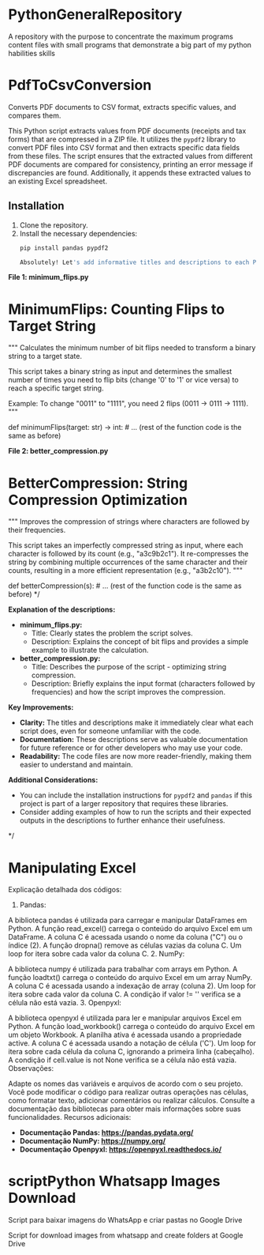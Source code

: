 # PythonGeneralRepository
A repository with the purpose to concentrate the maximum programs content files with small programs that demonstrate a big part of my python habilities skills

# PdfToCsvConversion

Converts PDF documents to CSV format, extracts specific values, and compares them.

This Python script extracts values from PDF documents (receipts and tax forms) that are compressed in a ZIP file. It utilizes the `pypdf2` library to convert PDF files into CSV format and then extracts specific data fields from these files. The script ensures that the extracted values from different PDF documents are compared for consistency, printing an error message if discrepancies are found. Additionally, it appends these extracted values to an existing Excel spreadsheet.

## Installation

1. Clone the repository.
2. Install the necessary dependencies:
   ```bash
   pip install pandas pypdf2

   Absolutely! Let's add informative titles and descriptions to each Python file following your suggested format.

**File 1: minimum_flips.py**


# MinimumFlips: Counting Flips to Target String

"""
Calculates the minimum number of bit flips needed to transform a binary string to a target state.

This script takes a binary string as input and determines the smallest number of times you need to flip bits (change '0' to '1' or vice versa) to reach a specific target string.

Example:
To change "0011" to "1111", you need 2 flips (0011 -> 0111 -> 1111).
"""

def minimumFlips(target: str) -> int:
    # ... (rest of the function code is the same as before)


**File 2: better_compression.py**


# BetterCompression: String Compression Optimization

"""
Improves the compression of strings where characters are followed by their frequencies.

This script takes an imperfectly compressed string as input, where each character is followed by its count (e.g., "a3c9b2c1"). It re-compresses the string by combining multiple occurrences of the same character and their counts, resulting in a more efficient representation (e.g., "a3b2c10").
"""

def betterCompression(s):
    # ... (rest of the function code is the same as before)
*/

**Explanation of the descriptions:**

* **minimum_flips.py:**
    - Title: Clearly states the problem the script solves.
    - Description: Explains the concept of bit flips and provides a simple example to illustrate the calculation.
* **better_compression.py:**
    - Title: Describes the purpose of the script - optimizing string compression.
    - Description: Briefly explains the input format (characters followed by frequencies) and how the script improves the compression.

**Key Improvements:**

* **Clarity:** The titles and descriptions make it immediately clear what each script does, even for someone unfamiliar with the code.
* **Documentation:** These descriptions serve as valuable documentation for future reference or for other developers who may use your code.
* **Readability:** The code files are now more reader-friendly, making them easier to understand and maintain.

**Additional Considerations:**

* You can include the installation instructions for `pypdf2` and `pandas` if this project is part of a larger repository that requires these libraries.
* Consider adding examples of how to run the scripts and their expected outputs in the descriptions to further enhance their usefulness.

*/

# Manipulating Excel

Explicação detalhada dos códigos:

1. Pandas:

A biblioteca pandas é utilizada para carregar e manipular DataFrames em Python.
A função read_excel() carrega o conteúdo do arquivo Excel em um DataFrame.
A coluna C é acessada usando o nome da coluna ("C") ou o índice (2).
A função dropna() remove as células vazias da coluna C.
Um loop for itera sobre cada valor da coluna C.
2. NumPy:

A biblioteca numpy é utilizada para trabalhar com arrays em Python.
A função loadtxt() carrega o conteúdo do arquivo Excel em um array NumPy.
A coluna C é acessada usando a indexação de array (coluna 2).
Um loop for itera sobre cada valor da coluna C.
A condição if valor != '' verifica se a célula não está vazia.
3. Openpyxl:

A biblioteca openpyxl é utilizada para ler e manipular arquivos Excel em Python.
A função load_workbook() carrega o conteúdo do arquivo Excel em um objeto Workbook.
A planilha ativa é acessada usando a propriedade active.
A coluna C é acessada usando a notação de célula ('C').
Um loop for itera sobre cada célula da coluna C, ignorando a primeira linha (cabeçalho).
A condição if cell.value is not None verifica se a célula não está vazia.
Observações:

Adapte os nomes das variáveis e arquivos de acordo com o seu projeto.
Você pode modificar o código para realizar outras operações nas células, como formatar texto, adicionar comentários ou realizar cálculos.
Consulte a documentação das bibliotecas para obter mais informações sobre suas funcionalidades.
Recursos adicionais:


* **Documentação Pandas: https://pandas.pydata.org/**
* **Documentação NumPy: https://numpy.org/**
* **Documentação Openpyxl: https://openpyxl.readthedocs.io/**

# scriptPython Whatsapp Images Download

Script para baixar imagens do WhatsApp e criar pastas no Google Drive

Script for download images from whatsapp and create folders at Google Drive
